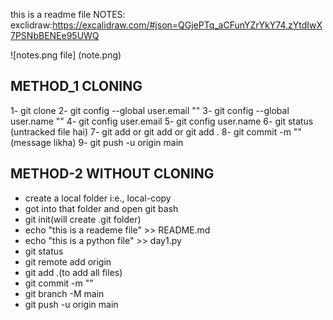 this  is a readme file
NOTES: 
exclidraw:https://excalidraw.com/#json=QGjePTq_aCFunYZrYkY74,zYtdIwX7PSNbBENEe95UWQ

![notes.png file] (note.png)

## METHOD_1 CLONING
1- git clone <your github link>
2- git config --global user.email ""
3- git config --global user.name ""
4- git config user.email 
5- git config user.name
6- git status (untracked file hai)
7- git add <file-name>  or git add <file-name> <file-name> or git add .
8- git commit -m "<any message>" (message likha)
9- git push -u origin main





## METHOD-2 WITHOUT CLONING

- create a local folder i:e., local-copy
- got into that folder and open git bash
- git init(will create .git folder)
- echo "this is a reademe file" >> README.md
- echo "this is a python file" >> day1.py
- git status
- git remote add origin <remote repo URL>
- git add .(to add all files)
- git commit -m "<any message>"
- git branch -M main
- git push -u origin main
